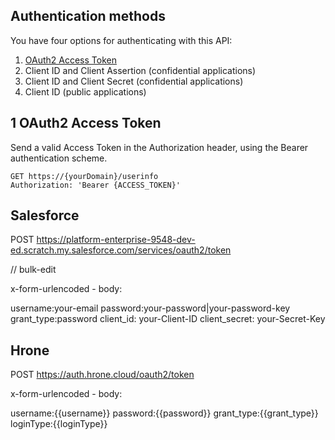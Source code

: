 ## Authentication methods
You have four options for authenticating with this API:
1. [OAuth2 Access Token](#-1-oauth2-access-token)
2. Client ID and Client Assertion (confidential applications)
3. Client ID and Client Secret (confidential applications)
4. Client ID (public applications)

## 1 OAuth2 Access Token

Send a valid Access Token in the Authorization header, using the Bearer authentication scheme.
```curl
GET https://{yourDomain}/userinfo
Authorization: 'Bearer {ACCESS_TOKEN}'
```

## Salesforce

POST  https://platform-enterprise-9548-dev-ed.scratch.my.salesforce.com/services/oauth2/token

// bulk-edit 

x-form-urlencoded - body:

username:your-email
password:your-password|your-password-key
grant_type:password
client_id: your-Client-ID
client_secret: your-Secret-Key

## Hrone

POST  https://auth.hrone.cloud/oauth2/token

x-form-urlencoded - body:

username:{{username}}
password:{{password}}
grant_type:{{grant_type}}
loginType:{{loginType}}